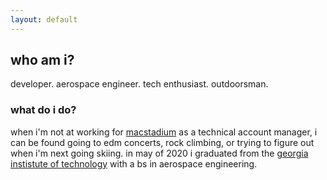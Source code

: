 ```yaml
---
layout: default
---
```


## who am i?

developer. aerospace engineer. tech enthusiast. outdoorsman.

### what do i do? 

when i'm not at working for [macstadium](macstadium.com) as a technical account manager, i can be found going to edm concerts, rock climbing, or trying to figure out when i'm next going skiing. in may of 2020 i graduated from the [georgia instistute of technology](gatech.edu) with a bs in aerospace engineering.